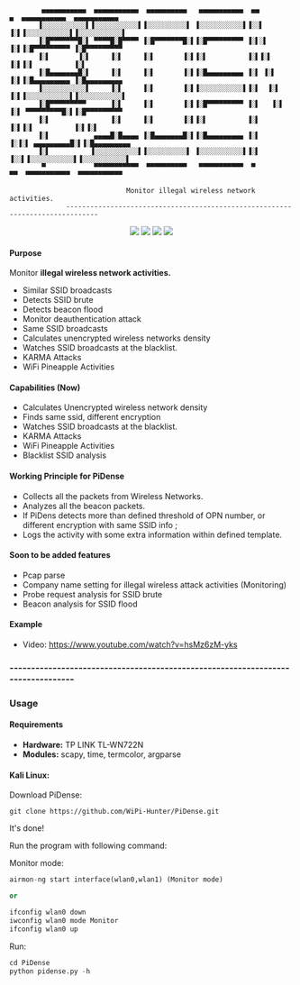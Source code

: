 
```
        ▄▄▄▄▄▄▄▄▄▄▄  ▄▄▄▄▄▄▄▄▄▄▄  ▄▄▄▄▄▄▄▄▄▄   ▄▄▄▄▄▄▄▄▄▄▄  ▄▄        ▄  ▄▄▄▄▄▄▄▄▄▄▄  ▄▄▄▄▄▄▄▄▄▄▄ 
       ▐░░░░░░░░░░░▌▐░░░░░░░░░░░▌▐░░░░░░░░░░▌ ▐░░░░░░░░░░░▌▐░░▌      ▐░▌▐░░░░░░░░░░░▌▐░░░░░░░░░░░▌
       ▐░█▀▀▀▀▀▀▀█░▌ ▀▀▀▀█░█▀▀▀▀ ▐░█▀▀▀▀▀▀▀█░▌▐░█▀▀▀▀▀▀▀▀▀ ▐░▌░▌     ▐░▌▐░█▀▀▀▀▀▀▀▀▀ ▐░█▀▀▀▀▀▀▀▀▀ 
       ▐░▌       ▐░▌     ▐░▌     ▐░▌       ▐░▌▐░▌          ▐░▌▐░▌    ▐░▌▐░▌          ▐░▌          
       ▐░█▄▄▄▄▄▄▄█░▌     ▐░▌     ▐░▌       ▐░▌▐░█▄▄▄▄▄▄▄▄▄ ▐░▌ ▐░▌   ▐░▌▐░█▄▄▄▄▄▄▄▄▄ ▐░█▄▄▄▄▄▄▄▄▄ 
       ▐░░░░░░░░░░░▌     ▐░▌     ▐░▌       ▐░▌▐░░░░░░░░░░░▌▐░▌  ▐░▌  ▐░▌▐░░░░░░░░░░░▌▐░░░░░░░░░░░▌
       ▐░█▀▀▀▀▀▀▀▀▀      ▐░▌     ▐░▌       ▐░▌▐░█▀▀▀▀▀▀▀▀▀ ▐░▌   ▐░▌ ▐░▌ ▀▀▀▀▀▀▀▀▀█░▌▐░█▀▀▀▀▀▀▀▀▀ 
       ▐░▌               ▐░▌     ▐░▌       ▐░▌▐░▌          ▐░▌    ▐░▌▐░▌          ▐░▌▐░▌          
       ▐░▌           ▄▄▄▄█░█▄▄▄▄ ▐░█▄▄▄▄▄▄▄█░▌▐░█▄▄▄▄▄▄▄▄▄ ▐░▌     ▐░▐░▌ ▄▄▄▄▄▄▄▄▄█░▌▐░█▄▄▄▄▄▄▄▄▄ 
       ▐░▌          ▐░░░░░░░░░░░▌▐░░░░░░░░░░▌ ▐░░░░░░░░░░░▌▐░▌      ▐░░▌▐░░░░░░░░░░░▌▐░░░░░░░░░░░▌
        ▀            ▀▀▀▀▀▀▀▀▀▀▀  ▀▀▀▀▀▀▀▀▀▀   ▀▀▀▀▀▀▀▀▀▀▀  ▀        ▀▀  ▀▀▀▀▀▀▀▀▀▀▀  ▀▀▀▀▀▀▀▀▀▀▀ 

                             Monitor illegal wireless network activities.
              ------------------------------------------------------------------------------

```

<p align="center">
<img src="https://img.shields.io/badge/Python-2-yellow.svg"></a> <img src="https://img.shields.io/badge/license-GPLv3-red.svg">
<a href="http://www.blackhat.com/eu-17/arsenal/schedule/#wipi-hunter---wifi-pineapple-activities-detection-9091"><img src="https://rawgit.com/toolswatch/badges/master/arsenal/europe/2017.svg"></a>
<a href="https://www.blackhat.com/asia-18/arsenal/schedule/index.html#wipi-hunter---detects-illegal-wireless-network-activities-9854"><img src="https://rawgit.com/toolswatch/badges/master/arsenal/asia/2018.svg"></a>
</p>

#### Purpose

Monitor  **illegal wireless network activities.**

+ Similar SSID broadcasts
+ Detects SSID brute
+ Detects beacon flood
+ Monitor deauthentication attack
+ Same SSID broadcasts
+ Calculates unencrypted wireless networks density
+ Watches SSID broadcasts at the blacklist.
+ KARMA Attacks
+ WiFi Pineapple Activities

#### Capabilities (Now)

+ Calculates Unencrypted wireless network density
+ Finds same ssid, different encryption
+ Watches SSID broadcasts at the blacklist.
+ KARMA Attacks
+ WiFi Pineapple Activities
+ Blacklist SSID analysis

#### Working Principle for PiDense

+ Collects all the packets from Wireless Networks.
+ Analyzes all the beacon packets. 
+ If PiDens detects more than defined threshold of OPN number, or different encryption with same SSID info ;
+ Logs the activity with some extra information within defined template.

#### Soon to be added features 

+ Pcap parse
+ Company name setting for illegal wireless attack activities (Monitoring)
+ Probe request analysis for SSID brute
+ Beacon analysis for SSID flood

#### Example
+ Video: https://www.youtube.com/watch?v=hsMz6zM-yks


### --------------------------------------------------------------------------------

### Usage

#### Requirements

* **Hardware:** TP LINK TL-WN722N
* **Modules:** scapy, time, termcolor, argparse

#### Kali Linux:

Download PiDense:

`git clone https://github.com/WiPi-Hunter/PiDense.git`

It's done!

Run the program with following command: 

Monitor mode:

```python
airmon-ng start interface(wlan0,wlan1) (Monitor mode)

or 

ifconfig wlan0 down
iwconfig wlan0 mode Monitor
ifconfig wlan0 up
```

Run:

```python
cd PiDense
python pidense.py -h
```
